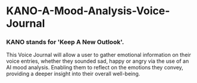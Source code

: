 # KANO-A-Mood-Analysis-Voice-Journal

### KANO stands for 'Keep A New Outlook'. 

This Voice Journal will allow a user to gather emotional information on their voice entries, whether they sounded sad, happy or angry via the use of an AI mood analysis. Enabling them to reflect on the emotions they convey, providing a deeper insight into their overall well-being.
